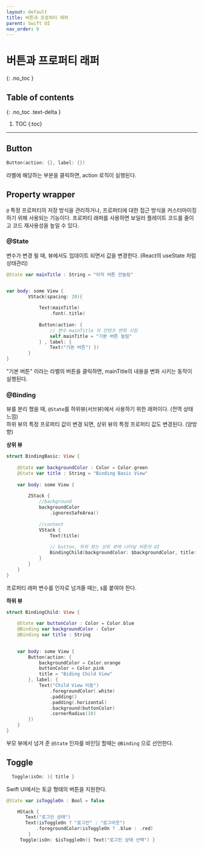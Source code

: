 ```yaml
---
layout: default
title: 버튼과 프로퍼티 래퍼 
parent: Swift UI
nav_order: 9
---
```



# 버튼과 프로퍼티 래퍼 
{: .no_toc }


## Table of contents
{: .no_toc .text-delta }

1. TOC
{:toc}

---


## Button

```swift
Button(action: {}, label: {})
```


라벨에 해당하는 부분을 클릭하면, action 로직이 실행된다. 


## Property wrapper

`@` 특정 프로퍼티의 저장 방식을 관리하거나, 프로퍼티에 대한 접근 방식을 커스터마이징 하기 위해 사용되는 기능이다. 프로퍼티 래퍼를 사용하면 
보일러 플레이트 코드를 줄이고 코드 재사용성을 높일 수 있다. 

### @State 

변수가 변경 될 때, 뷰에서도 업데이트 되면서 값을 변경한다. (React의 useState 처럼 상태관리)

```swift 
@State var mainTitle : String = "아직 버튼 안눌림"


var body: some View {
        VStack(spacing: 20){
           
            Text(mainTitle)
                .font(.title)
            
            Button(action: {
                // 변수 mainTitle 의 컨텐츠 변화 시킴
                self.mainTitle = "기본 버튼 눌림"
            } , label: {
                Text("기본 버튼") })
        }
}
```

"기본 버튼" 이라는 라벨의 버튼을 클릭하면, mainTitle의 내용을 변화 시키는 동작이 실행된다. 


### @Binding 

뷰를 분리 했을 때, `@State`를 하위뷰(서브뷰)에서 사용하기 위한 래퍼이다. (전역 상태 느낌) <br/>
하위 뷰의 특정 프로퍼티 값이 변경 되면, 상위 뷰의 특정 프로퍼티 값도 변경된다. (양방향) <br/>

**상위 뷰**

```swift
struct BindingBasic: View {
    
    @State var backgroundColor : Color = Color.green
    @State var title : String = "Binding Basic View"
    
    var body: some View {
        
        ZStack {
            //background
            backgroundColor
                .ignoresSafeArea()
            
            //content
            VStack {
                Text(title)
                
                // button, 하위 뷰는 상위 뷰에 나타날 버튼의 UI
                BindingChild(backgroundColor: $backgroundColor, title: $title)
            }
        }
    }
}
```

프로퍼티 래퍼 변수를 인자로 넘겨줄 때는, `$`를 붙여야 한다. 


**하위 뷰**


```swift
struct BindingChild: View {
    
    @State var buttonColor : Color = Color.blue
    @Binding var backgroundColor : Color
    @Binding var title : String

    
    var body: some View {
        Button(action: {
            backgroundColor = Color.orange
            buttonColor = Color.pink
            title = "Biding Child View"
        }, label: {
            Text("Child View 이동")
                .foregroundColor(.white)
                .padding()
                .padding(.horizontal)
                .background(buttonColor)
                .cornerRadius(10)
        })
    }
}
```

부모 뷰에서 넘겨 준 `@State` 인자를 바인딩 할때는 `@Binding` 으로 선언한다. 

## Toggle

```swift
  Toggle(isOn: ){ title }
 ``` 

Swift UI에서는 토글 형태의 버튼을 지원한다. 

```swift
@State var isToggleOn : Bool = false

    HStack {
       Text("로그인 상태")
       Text(isToggleOn ? "로그인" : "로그아웃")
           .foregroundColor(isToggleOn ? .blue : .red)
        }
     Toggle(isOn: $isToggleOn){ Text("로그인 상태 선택") }
```

